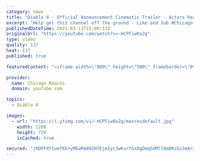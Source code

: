 ```yaml
---
category: news
title: "Diablo 4 - Official Announcement Cinematic Trailer - Actors React"
excerpt: "Help get this channel off the ground - Like and Sub #Chicago #Blind #React."
publishedDateTime: 2021-03-11T15:00:13Z
originalUrl: "https://youtube.com/watch?v=-HCPFiw0a2g"
type: video
quality: 137
heat: 137
published: true

featuredContent: "<iframe width=\"800\" height=\"500\" frameborder=\"0\" src=\"https://www.youtube.com/embed/-HCPFiw0a2g\" allow=\"accelerometer; autoplay; encrypted-media; gyroscope; picture-in-picture\" allowfullscreen></iframe>"

provider:
  name: Chicago Reacts
  domain: youtube.com

topics:
  - Diablo 4

images:
  - url: "https://i.ytimg.com/vi/-HCPFiw0a2g/maxresdefault.jpg"
    width: 1280
    height: 720
    isCached: true

secured: "jRDPFXYIumfKb+yMEwR680ZH7Ejm1yc3wKurfGx8gDmqSOMllDmDRzGz3eAr2eznq1xMhBdMb+bXQenLtNs1JT1VfyQivhj+TPtV+yhHd/bsPTMHRX4dp0YzEH2Zn4OnML1DtcqsvZ5mhalowK5pRP6lBdvWFX/nQsSJfb+HB2m7pJ8yFso3KvuMtQzmx1qQhJAAr4V8Tp6nuA6dkBi4I9wYvXhAm59tPd2HRJSqgA2sKKdr/jIrjnuKwvpgKVh6YIOAVghlnCghlCl9ckpPigxCNQKvOw+Xcff2ydf4KYx/ALXRAuBI91vZ6d5DPTSuax7XMmp3NNjKW9+HJDe4zuMRWmRQP934onWhbdqSmYrLU3FTLzbnpuaCnFdgwmrLUEa8QtunmXPAIofxK26xgyCsW9ciVjK/zQ6rXPZpyZh61V40Mf3M+psJnsM6qzlx;jSRe2+hogbv2wskUtMQ+Ow=="
---
```


